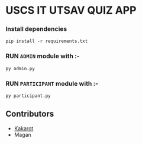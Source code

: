 # USCS IT UTSAV QUIZ APP

### Install dependencies
```
pip install -r requirements.txt
```

### RUN `ADMIN` module with :-

```
py admin.py
```

### RUN `PARTICIPANT` module with :-

```
py participant.py
```

## Contributors

- [Kakarot](https://github.com/Kakrote)
- Magan

